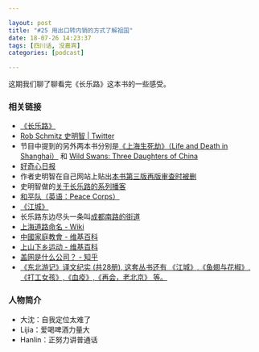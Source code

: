 ```yaml
---

layout: post
title: "#25 用出口转内销的方式了解祖国"
date: 18-07-26 14:23:37
tags: [四川话, 没嘉宾]
categories: [podcast]

---
```


这期我们聊了聊看完《长乐路》这本书的一些感受。

### 相关链接

- [《长乐路》](https://book.douban.com/subject/27116307/)
- [Rob Schmitz 史明智 | Twitter](https://twitter.com/rob_schmitz)
- 节目中提到的另外两本书分别是[《上海生死劫》（Life and Death in Shanghai）](https://zh.wikipedia.org/wiki/%E4%B8%8A%E6%B5%B7%E7%94%9F%E6%AD%BB%E5%8A%AB) 和 [Wild Swans: Three Daughters of China](https://en.wikipedia.org/wiki/Wild_Swans)
- [好奇心日报](http://www.qdaily.com)
- 作者史明智在自己网站上贴出[本书第三版再版审查时被删](http://robschmitz.com/chinese/)
- 史明智做的[关于长乐路的系列播客](http://robschmitz.com/radio-series-eternal-happiness/)
- [和平队（英语：Peace Corps）](https://zh.wikipedia.org/wiki/%E5%92%8C%E5%B9%B3%E9%98%9F)
- [《江城》](https://book.douban.com/subject/7060185/)
- 长乐路东边尽头一条叫[成都南路的街道](http://f.amap.com/4qF9z_0765hgH)
- [上海道路命名 - Wiki](https://zh.wikipedia.org/wiki/%E4%B8%8A%E6%B5%B7%E9%81%93%E8%B7%AF%E5%91%BD%E5%90%8D)
- [中國家庭教會 - 维基百科](https://zh.wikipedia.org/wiki/%E4%B8%AD%E5%9B%BD%E6%96%B0%E6%95%99%E5%9C%B0%E4%B8%8B%E6%95%99%E4%BC%9A)
- [上山下乡运动 - 维基百科](https://zh.wikipedia.org/wiki/%E4%B8%8A%E5%B1%B1%E4%B8%8B%E4%B9%A1%E8%BF%90%E5%8A%A8)
- [盖网是什么公司？ - 知乎](https://www.zhihu.com/question/32190811)
- [《东北游记》译文纪实 (共28册), 这套丛书还有 《江城》,《鱼翅与花椒》,《打工女孩》,《血疫》,《再会，老北京》 等。](https://book.douban.com/subject/26828349/)

### 人物简介

- 大沈：自我定位太难了
- Lijia：爱喝啤酒力量大
- Hanlin：正努力讲普通话